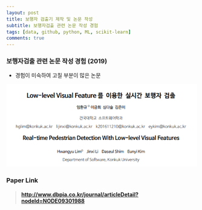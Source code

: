 ```yaml
---
layout: post
title: 보행자 검출기 제작 및 논문 작성
subtitle: 보행자검출 관련 논문 작성 경험
tags: [data, github, python, ML, scikit-learn]
comments: true
---
```


### 보행자검출 관련 논문 작성 경험 (2019)
 - 경험이 미숙하여 고칠 부분이 많은 논문


<img src="2020-09-19-5098-ped_paper/header.png" />
<br />


### Paper Link
> #### http://www.dbpia.co.kr/journal/articleDetail?nodeId=NODE09301988

